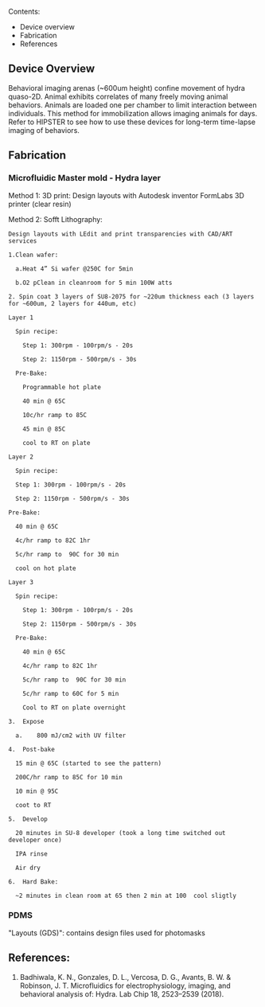 
Contents:
- Device overview
- Fabrication
- References


## Device Overview
Behavioral imaging arenas (~600um height) confine movement of hydra quaso-2D. Animal exhibits correlates of many freely moving animal behaviors. Animals are loaded one per chamber to limit interaction between individuals. This method for immobilization allows imaging animals for days. Refer to HIPSTER to see how to use these devices for long-term time-lapse imaging of behaviors. 

## Fabrication
### Microfluidic Master mold - Hydra layer


  Method 1: 3D print:
    Design layouts with Autodesk inventor
    FormLabs 3D printer (clear resin)

  Method 2: Sofft Lithography:

    Design layouts with LEdit and print transparencies with CAD/ART services

    1.Clean wafer:

      a.Heat 4” Si wafer @250C for 5min

      b.O2 pClean in cleanroom for 5 min 100W atts

    2. Spin coat 3 layers of SU8-2075 for ~220um thickness each (3 layers for ~600um, 2 layers for 440um, etc)

    Layer 1

      Spin recipe: 
      
        Step 1: 300rpm - 100rpm/s - 20s
        
        Step 2: 1150rpm - 500rpm/s - 30s
        
      Pre-Bake:
      
        Programmable hot plate
        
        40 min @ 65C 
        
        10c/hr ramp to 85C 
        
        45 min @ 85C 
        
        cool to RT on plate
        
    Layer 2
    
      Spin recipe:
      
      Step 1: 300rpm - 100rpm/s - 20s
      
      Step 2: 1150rpm - 500rpm/s - 30s
      
    Pre-Bake:
    
      40 min @ 65C
      
      4c/hr ramp to 82C 1hr
      
      5c/hr ramp to  90C for 30 min
      
      cool on hot plate
      
    Layer 3
    
      Spin recipe:
      
        Step 1: 300rpm - 100rpm/s - 20s
      
        Step 2: 1150rpm - 500rpm/s - 30s
      
      Pre-Bake:
      
        40 min @ 65C
        
        4c/hr ramp to 82C 1hr
      
        5c/hr ramp to  90C for 30 min
        
        5c/hr ramp to 60C for 5 min
        
        Cool to RT on plate overnight
    
    3.	Expose 
      
      a.	800 mJ/cm2 with UV filter
    
    4.	Post-bake
      
      15 min @ 65C (started to see the pattern)
      
      200C/hr ramp to 85C for 10 min
      
      10 min @ 95C
      
      coot to RT
    
    5.	Develop 
      
      20 minutes in SU-8 developer (took a long time switched out developer once)
      
      IPA rinse
      
      Air dry
    
    6.	Hard Bake:
      
      ~2 minutes in clean room at 65 then 2 min at 100  cool sligtly



### PDMS


"Layouts (GDS)": contains design files used for photomasks




## References:
1. Badhiwala, K. N., Gonzales, D. L., Vercosa, D. G., Avants, B. W. & Robinson, J. T. Microfluidics for electrophysiology, imaging, and behavioral analysis of: Hydra. Lab Chip 18, 2523–2539 (2018).
